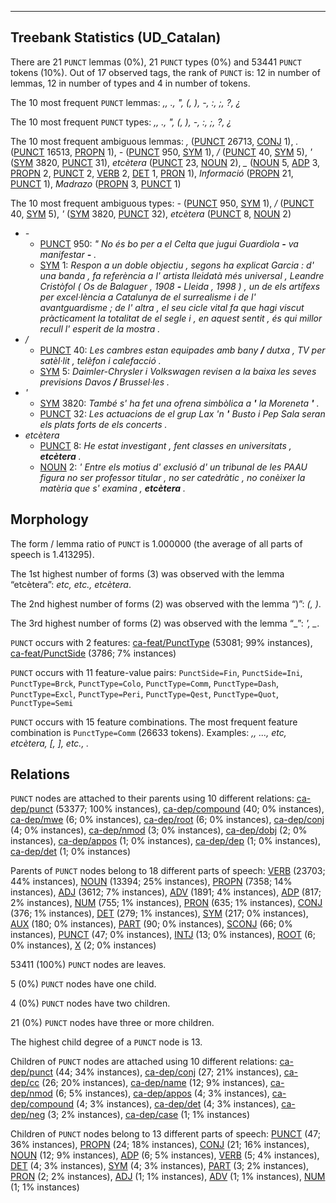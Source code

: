 

--------------------------------------------------------------------------------

## Treebank Statistics (UD_Catalan)

There are 21 `PUNCT` lemmas (0%), 21 `PUNCT` types (0%) and 53441 `PUNCT` tokens (10%).
Out of 17 observed tags, the rank of `PUNCT` is: 12 in number of lemmas, 12 in number of types and 4 in number of tokens.

The 10 most frequent `PUNCT` lemmas: <em>,, ., ", (, ), -, :, ;, ?, ¿</em>

The 10 most frequent `PUNCT` types:  <em>,, ., ", (, ), -, :, ;, ?, ¿</em>

The 10 most frequent ambiguous lemmas: <em>,</em> ([PUNCT]() 26713, [CONJ]() 1), <em>.</em> ([PUNCT]() 16513, [PROPN]() 1), <em>-</em> ([PUNCT]() 950, [SYM]() 1), <em>/</em> ([PUNCT]() 40, [SYM]() 5), <em>'</em> ([SYM]() 3820, [PUNCT]() 31), <em>etcètera</em> ([PUNCT]() 23, [NOUN]() 2), <em>_</em> ([NOUN]() 5, [ADP]() 3, [PROPN]() 2, [PUNCT]() 2, [VERB]() 2, [DET]() 1, [PRON]() 1), <em>Informació</em> ([PROPN]() 21, [PUNCT]() 1), <em>Madrazo</em> ([PROPN]() 3, [PUNCT]() 1)

The 10 most frequent ambiguous types:  <em>-</em> ([PUNCT]() 950, [SYM]() 1), <em>/</em> ([PUNCT]() 40, [SYM]() 5), <em>'</em> ([SYM]() 3820, [PUNCT]() 32), <em>etcètera</em> ([PUNCT]() 8, [NOUN]() 2)


* <em>-</em>
  * [PUNCT]() 950: <em>" No és bo per a el Celta que jugui Guardiola <b>-</b> va manifestar <b>-</b> .</em>
  * [SYM]() 1: <em>Respon a un doble objectiu , segons ha explicat Garcia : d' una banda , fa referència a l' artista lleidatà més universal , Leandre Cristòfol ( Os de Balaguer , 1908 <b>-</b> Lleida , 1998 ) , un de els artífexs per excel·lència a Catalunya de el surrealisme i de l' avantguardisme ; de l' altra , el seu cicle vital fa que hagi viscut pràcticament la totalitat de el segle i , en aquest sentit , és qui millor recull l' esperit de la mostra .</em>
* <em>/</em>
  * [PUNCT]() 40: <em>Les cambres estan equipades amb bany <b>/</b> dutxa , TV per satèl·lit , telèfon i calefacció .</em>
  * [SYM]() 5: <em>Daimler-Chrysler i Volkswagen revisen a la baixa les seves previsions Davos <b>/</b> Brussel·les .</em>
* <em>'</em>
  * [SYM]() 3820: <em>També s' ha fet una ofrena simbòlica a <b>'</b> la Moreneta <b>'</b> .</em>
  * [PUNCT]() 32: <em>Les actuacions de el grup Lax 'n <b>'</b> Busto i Pep Sala seran els plats forts de els concerts .</em>
* <em>etcètera</em>
  * [PUNCT]() 8: <em>He estat investigant , fent classes en universitats , <b>etcètera</b> .</em>
  * [NOUN]() 2: <em>' Entre els motius d' exclusió d' un tribunal de les PAAU figura no ser professor titular , no ser catedràtic , no conèixer la matèria que s' examina , <b>etcètera</b> .</em>

## Morphology

The form / lemma ratio of `PUNCT` is 1.000000 (the average of all parts of speech is 1.413295).

The 1st highest number of forms (3) was observed with the lemma “etcètera”: <em>etc, etc., etcètera</em>.

The 2nd highest number of forms (2) was observed with the lemma “)”: <em>(, )</em>.

The 3rd highest number of forms (2) was observed with the lemma “_”: <em>', _</em>.

`PUNCT` occurs with 2 features: [ca-feat/PunctType]() (53081; 99% instances), [ca-feat/PunctSide]() (3786; 7% instances)

`PUNCT` occurs with 11 feature-value pairs: `PunctSide=Fin`, `PunctSide=Ini`, `PunctType=Brck`, `PunctType=Colo`, `PunctType=Comm`, `PunctType=Dash`, `PunctType=Excl`, `PunctType=Peri`, `PunctType=Qest`, `PunctType=Quot`, `PunctType=Semi`

`PUNCT` occurs with 15 feature combinations.
The most frequent feature combination is `PunctType=Comm` (26633 tokens).
Examples: <em>,, ..., etc, etcètera, [, ], etc., .</em>


## Relations

`PUNCT` nodes are attached to their parents using 10 different relations: [ca-dep/punct]() (53377; 100% instances), [ca-dep/compound]() (40; 0% instances), [ca-dep/mwe]() (6; 0% instances), [ca-dep/root]() (6; 0% instances), [ca-dep/conj]() (4; 0% instances), [ca-dep/nmod]() (3; 0% instances), [ca-dep/dobj]() (2; 0% instances), [ca-dep/appos]() (1; 0% instances), [ca-dep/dep]() (1; 0% instances), [ca-dep/det]() (1; 0% instances)

Parents of `PUNCT` nodes belong to 18 different parts of speech: [VERB]() (23703; 44% instances), [NOUN]() (13394; 25% instances), [PROPN]() (7358; 14% instances), [ADJ]() (3612; 7% instances), [ADV]() (1891; 4% instances), [ADP]() (817; 2% instances), [NUM]() (755; 1% instances), [PRON]() (635; 1% instances), [CONJ]() (376; 1% instances), [DET]() (279; 1% instances), [SYM]() (217; 0% instances), [AUX]() (180; 0% instances), [PART]() (90; 0% instances), [SCONJ]() (66; 0% instances), [PUNCT]() (47; 0% instances), [INTJ]() (13; 0% instances), [ROOT]() (6; 0% instances), [X]() (2; 0% instances)

53411 (100%) `PUNCT` nodes are leaves.

5 (0%) `PUNCT` nodes have one child.

4 (0%) `PUNCT` nodes have two children.

21 (0%) `PUNCT` nodes have three or more children.

The highest child degree of a `PUNCT` node is 13.

Children of `PUNCT` nodes are attached using 10 different relations: [ca-dep/punct]() (44; 34% instances), [ca-dep/conj]() (27; 21% instances), [ca-dep/cc]() (26; 20% instances), [ca-dep/name]() (12; 9% instances), [ca-dep/nmod]() (6; 5% instances), [ca-dep/appos]() (4; 3% instances), [ca-dep/compound]() (4; 3% instances), [ca-dep/det]() (4; 3% instances), [ca-dep/neg]() (3; 2% instances), [ca-dep/case]() (1; 1% instances)

Children of `PUNCT` nodes belong to 13 different parts of speech: [PUNCT]() (47; 36% instances), [PROPN]() (24; 18% instances), [CONJ]() (21; 16% instances), [NOUN]() (12; 9% instances), [ADP]() (6; 5% instances), [VERB]() (5; 4% instances), [DET]() (4; 3% instances), [SYM]() (4; 3% instances), [PART]() (3; 2% instances), [PRON]() (2; 2% instances), [ADJ]() (1; 1% instances), [ADV]() (1; 1% instances), [NUM]() (1; 1% instances)

